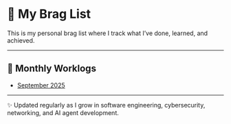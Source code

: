 # 🚀 My Brag List

This is my personal brag list where I track what I’ve done, learned, and achieved.

---

## 📂 Monthly Worklogs
- [September 2025](worklogs/sept-2025.md)


---

✨ Updated regularly as I grow in software engineering, cybersecurity, networking, and AI agent development.
